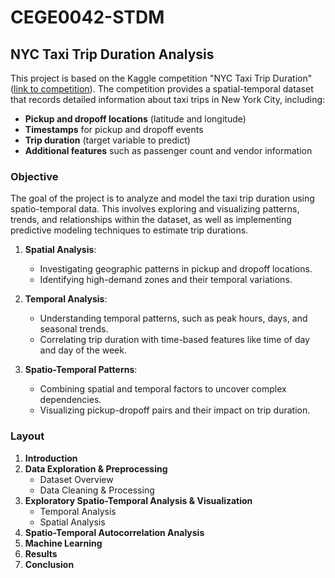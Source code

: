 # CEGE0042-STDM

## NYC Taxi Trip Duration Analysis

This project is based on the Kaggle competition "NYC Taxi Trip Duration" ([link to competition](https://www.kaggle.com/competitions/nyc-taxi-trip-duration/overview)). The competition provides a spatial-temporal dataset that records detailed information about taxi trips in New York City, including:

- **Pickup and dropoff locations** (latitude and longitude)  
- **Timestamps** for pickup and dropoff events  
- **Trip duration** (target variable to predict)  
- **Additional features** such as passenger count and vendor information  

### Objective  

The goal of the project is to analyze and model the taxi trip duration using spatio-temporal data. This involves exploring and visualizing patterns, trends, and relationships within the dataset, as well as implementing predictive modeling techniques to estimate trip durations.  

1. **Spatial Analysis**:
   - Investigating geographic patterns in pickup and dropoff locations.  
   - Identifying high-demand zones and their temporal variations.  

2. **Temporal Analysis**:
   - Understanding temporal patterns, such as peak hours, days, and seasonal trends.  
   - Correlating trip duration with time-based features like time of day and day of the week.  

3. **Spatio-Temporal Patterns**:
   - Combining spatial and temporal factors to uncover complex dependencies.  
   - Visualizing pickup-dropoff pairs and their impact on trip duration.

### Layout

1. **Introduction**
2. **Data Exploration & Preprocessing**
   - Dataset Overview
   - Data Cleaning & Processing
3. **Exploratory Spatio-Temporal Analysis & Visualization**
   - Temporal Analysis
   - Spatial Analysis
4. **Spatio-Temporal Autocorrelation Analysis**
5. **Machine Learning**
6. **Results**
7. **Conclusion**